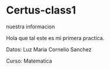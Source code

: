 # Certus-class1

nuestra informacion

Hola que tal este es mi primera practica.

Datos: Luz Maria Cornelio Sanchez

Curso: Matematica
